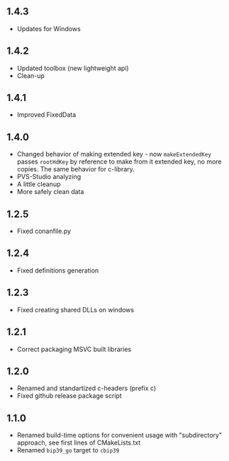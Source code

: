 ## 1.4.3
 - Updates for Windows

## 1.4.2
 - Updated toolbox (new lightweight api)
 - Clean-up

## 1.4.1
 - Improved FixedData

## 1.4.0
 - Changed behavior of making extended key - now `makeExtendedKey` passes `rootHdKey` by reference to make from it extended key, no more copies.
 The same behavior for c-library.
 - PVS-Studio analyzing
 - A little cleanup
 - More safely clean data
## 1.2.5
 - Fixed conanfile.py

## 1.2.4
 - Fixed definitions generation

## 1.2.3
 - Fixed creating shared DLLs on windows

## 1.2.1
 - Correct packaging MSVC built libraries

## 1.2.0
 - Renamed and standartized c-headers (prefix c)
 - Fixed github release package script

## 1.1.0
 - Renamed build-time options for convenient usage with "subdirectory" approach, see first lines of CMakeLists.txt
 - Renamed `bip39_go` target to `cbip39`